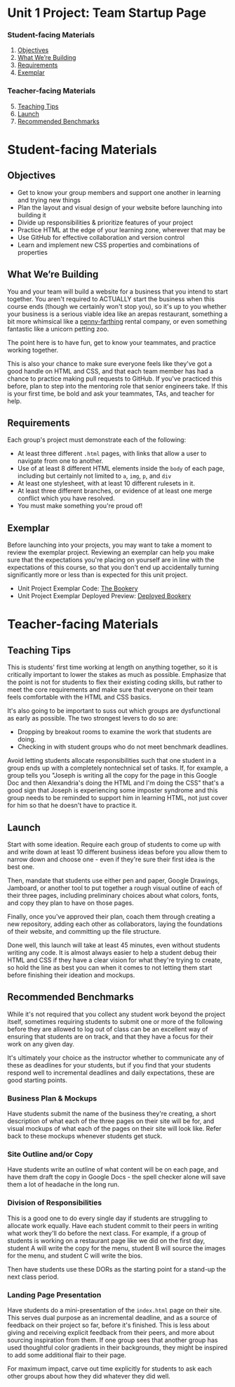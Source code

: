 # Unit 1 Project: Team Startup Page

### Student-facing Materials

1. [Objectives](#objectives)
2. [What We’re Building](#building)
3. [Requirements](#requirements)
4. [Exemplar](#exemplar)


### Teacher-facing Materials

5. [Teaching Tips](#teaching-tips)
6. [Launch](#launch)
7. [Recommended Benchmarks](#recommended-benchmarks)

# Student-facing Materials

## Objectives

* Get to know your group members and support one another in learning and trying new things
* Plan the layout and visual design of your website before launching into building it
* Divide up responsibilities & prioritize features of your project
* Practice HTML at the edge of your learning zone, wherever that may be
* Use GitHub for effective collaboration and version control
* Learn and implement new CSS properties and combinations of properties

## What We’re Building <a id="building"></a>

You and your team will build a website for a business that you intend to start together. You aren't required to ACTUALLY start the business when this course ends (though we certainly won't stop you), so it's up to you whether your business is a serious viable idea like an arepas restaurant, something a bit more whimsical like a [penny-farthing](https://en.wikipedia.org/wiki/Penny-farthing) rental company, or even something fantastic like a unicorn petting zoo.

The point here is to have fun, get to know your teammates, and practice working together. 

This is also your chance to make sure everyone feels like they've got a good handle on HTML and CSS, and that each team member has had a chance to practice making pull requests to GitHub. If you've practiced this before, plan to step into the mentoring role that senior engineers take. If this is your first time, be bold and ask your teammates, TAs, and teacher for help. 

## Requirements

Each group's project must demonstrate each of the following:
* At least three different `.html` pages, with links that allow a user to navigate from one to another. 
* Use of at least 8 different HTML elements inside the `body` of each page, including but certainly not limited to  `a`, `img`, `p`, and `div`
* At least one stylesheet, with at least 10 different rulesets in it. 
* At least three different branches, or evidence of at least one merge conflict which you have resolved. 
* You must make something you're proud of!

## Exemplar

Before launching into your projects, you may want to take a moment to review the exemplar project. Reviewing an exemplar can help you make sure that the expectations you're placing on yourself are in line with the expectations of this course, so that you don't end up accidentally turning significantly more or less than is expected for this unit project. 

* Unit Project Exemplar Code: [The Bookery](u1-html-git/unit1-project-exemplar)
* Unit Project Exemplar Deployed Preview: [Deployed Bookery](https://upperlinecode.github.io/the-bookery/)

# Teacher-facing Materials

## Teaching Tips

This is students' first time working at length on anything together, so it is critically important to lower the stakes as much as possible. Emphasize that the point is not for students to flex their existing coding skills, but rather to meet the core requirements and make sure that everyone on their team feels comfortable with the HTML and CSS basics.

It's also going to be important to suss out which groups are dysfunctional as early as possible. The two strongest levers to do so are:
* Dropping by breakout rooms to examine the work that students are doing. 
* Checking in with student groups who do not meet benchmark deadlines. 

Avoid letting students allocate responsibilities such that one student in a group ends up with a completely nontechnical set of tasks. If, for example, a group tells you "Joseph is writing all the copy for the page in this Google Doc and then Alexandria's doing the HTML and I'm doing the CSS" that's a good sign that Joseph is experiencing some imposter syndrome and this group needs to be reminded to support him in learning HTML, not just cover for him so that he doesn't have to practice it. 


## Launch

Start with some ideation. Require each group of students to come up with and write down at least 10 different business ideas before you allow them to narrow down and choose one - even if they're sure their first idea is the best one. 

Then, mandate that students use either pen and paper, Google Drawings, Jamboard, or another tool to put together a rough visual outline of each of their three pages, including preliminary choices about what colors, fonts, and copy they plan to have on those pages. 

Finally, once you've approved their plan, coach them through creating a new repository, adding each other as collaborators, laying the foundations of their website, and committing up the file structure.  

Done well, this launch will take at least 45 minutes, even without students writing any code. It is almost always easier to help a student debug their HTML and CSS if they have a clear vision for what they're trying to create, so hold the line as best you can when it comes to not letting them start before finishing their ideation and mockups. 

## Recommended Benchmarks

While it's not required that you collect any student work beyond the project itself, sometimes requiring students to submit one or more of the following before they are allowed to log out of class can be an excellent way of ensuring that students are on track, and that they have a focus for their work on any given day. 

It's ultimately your choice as the instructor whether to communicate any of these as deadlines for your students, but if you find that your students respond well to incremental deadlines and daily expectations, these are good starting points. 

### Business Plan & Mockups

Have students submit the name of the business they're creating, a short description of what each of the three pages on their site will be for, and visual mockups of what each of the pages on their site will look like. Refer back to these mockups whenever students get stuck.

### Site Outline and/or Copy

Have students write an outline of what content will be on each page, and have them draft the copy in Google Docs - the spell checker alone will save them a lot of headache in the long run. 

### Division of Responsibilities

This is a good one to do every single day if students are struggling to allocate work equally. Have each student commit to their peers in writing what work they'll do before the next class. For example, if a group of students is working on a restaurant page like we did on the first day, student A will write the copy for the menu, student B will source the images for the menu, and student C will write the bios. 

Then have students use these DORs as the starting point for a stand-up the next class period. 

### Landing Page Presentation

Have students do a mini-presentation of the `index.html` page on their site. This serves dual purpose as an incremental deadline, and as a source of feedback on their project so far, before it's finished. This is less about giving and receiving explicit feedback from their peers, and more about sourcing inspiration from them. If one group sees that another group has used thoughtful color gradients in their backgrounds, they might be inspired to add some additional flair to their page. 

For maximum impact, carve out time explicitly for students to ask each other groups about how they did whatever they did well. 
